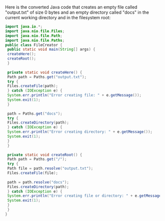 Here is the converted Java code that creates an empty file called "output.txt" of size 0 bytes and an empty directory called "docs" in the current working directory and in the filesystem root:
```java
import java.io.*;
import java.nio.file.Files;
import java.nio.file.Path;
import java.nio.file.Paths;
public class FileCreator {
 public static void main(String[] args) {
 createHere();
 createRoot();
 }
 
 private static void createHere() {
 Path path = Paths.get("output.txt");
 try {
 Files.createFile(path);
 } catch (IOException e) {
 System.err.println("Error creating file: " + e.getMessage());
 System.exit(1);
 }
 
 path = Paths.get("docs");
 try {
 Files.createDirectory(path);
 } catch (IOException e) {
 System.err.println("Error creating directory: " + e.getMessage());
 System.exit(1);
 }
 }
 
 private static void createRoot() {
 Path path = Paths.get("/");
 try {
 Path file = path.resolve("output.txt");
 Files.createFile(file);
 
 path = path.resolve("docs");
 Files.createDirectory(path);
 } catch (IOException e) {
 System.err.println("Error creating file or directory: " + e.getMessage());
 System.exit(1);
 }
 }
}
```

